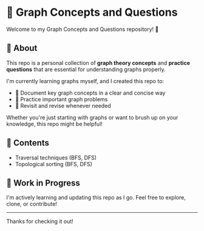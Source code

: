 # 📘 Graph Concepts and Questions

Welcome to my Graph Concepts and Questions repository! 👋

## 📌 About

This repo is a personal collection of **graph theory concepts** and **practice questions** that are essential for understanding graphs properly.

I'm currently learning graphs myself, and I created this repo to:
- 📖 Document key graph concepts in a clear and concise way
- 🧠 Practice important graph problems
- 🔁 Revisit and revise whenever needed

Whether you're just starting with graphs or want to brush up on your knowledge, this repo might be helpful!

## 📂 Contents
- Traversal techniques (BFS, DFS)
- Topological sorting (BFS, DFS)

## 🚧 Work in Progress

I'm actively learning and updating this repo as I go. Feel free to explore, clone, or contribute!

---

Thanks for checking it out! 
